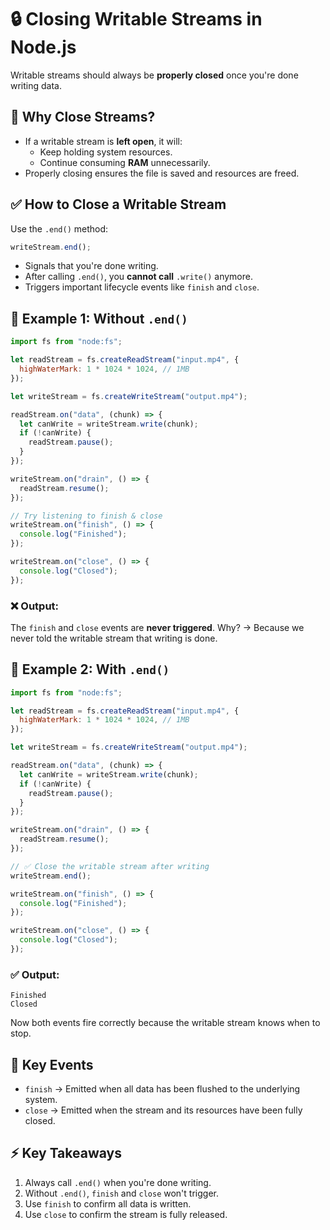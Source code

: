 # 🔒 Closing Writable Streams in Node.js

Writable streams should always be **properly closed** once you're done writing data.

## 🛑 Why Close Streams?

* If a writable stream is **left open**, it will:
   * Keep holding system resources.
   * Continue consuming **RAM** unnecessarily.
* Properly closing ensures the file is saved and resources are freed.

## ✅ How to Close a Writable Stream

Use the `.end()` method:

```javascript
writeStream.end();
```

* Signals that you're done writing.
* After calling `.end()`, you **cannot call** `.write()` anymore.
* Triggers important lifecycle events like `finish` and `close`.

## 📖 Example 1: Without `.end()`

```javascript
import fs from "node:fs";

let readStream = fs.createReadStream("input.mp4", {
  highWaterMark: 1 * 1024 * 1024, // 1MB
});

let writeStream = fs.createWriteStream("output.mp4");

readStream.on("data", (chunk) => {
  let canWrite = writeStream.write(chunk);
  if (!canWrite) {
    readStream.pause();
  }
});

writeStream.on("drain", () => {
  readStream.resume();
});

// Try listening to finish & close
writeStream.on("finish", () => {
  console.log("Finished");
});

writeStream.on("close", () => {
  console.log("Closed");
});
```

### ❌ Output:
The `finish` and `close` events are **never triggered**. Why? → Because we never told the writable stream that writing is done.

## 📖 Example 2: With `.end()`

```javascript
import fs from "node:fs";

let readStream = fs.createReadStream("input.mp4", {
  highWaterMark: 1 * 1024 * 1024, // 1MB
});

let writeStream = fs.createWriteStream("output.mp4");

readStream.on("data", (chunk) => {
  let canWrite = writeStream.write(chunk);
  if (!canWrite) {
    readStream.pause();
  }
});

writeStream.on("drain", () => {
  readStream.resume();
});

// ✅ Close the writable stream after writing
writeStream.end();

writeStream.on("finish", () => {
  console.log("Finished");
});

writeStream.on("close", () => {
  console.log("Closed");
});
```

### ✅ Output:

```
Finished
Closed
```

Now both events fire correctly because the writable stream knows when to stop.

## 📌 Key Events

* `finish` → Emitted when all data has been flushed to the underlying system.
* `close` → Emitted when the stream and its resources have been fully closed.

## ⚡ Key Takeaways

1. Always call `.end()` when you're done writing.
2. Without `.end()`, `finish` and `close` won't trigger.
3. Use `finish` to confirm all data is written.
4. Use `close` to confirm the stream is fully released.